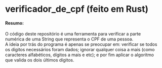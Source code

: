 # verificador_de_cpf (feito em Rust)

#### Resumo:<br>
O código deste repositório é uma ferramenta para verificar a parte numérica de uma String que representa o CPF de uma pessoa.<br>
A ideia por trás do programa é apenas se preocupar em: verificar se todos os dígitos necessários foram dados; ignorar qualquer coisa a mais (como caracteres alfabéticos, dígitos a mais e etc); e por fim aplicar o algoritmo que valida os dois últimos dígitos.<br> 
